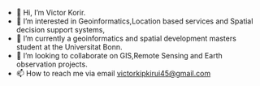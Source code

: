 - 👋 Hi, I’m Victor Korir.
- 👀 I’m interested in Geoinformatics,Location based services and Spatial decision support systems,
- 🌱 I’m currently a geoinformatics and spatial development masters student at the Universitat Bonn.
- 💞️ I’m looking to collaborate on GIS,Remote Sensing and Earth observation projects.
- 📫 How to reach me via email victorkipkirui45@gmail.com

<!---
victorkorir1/victorkorir1 is a ✨ special ✨ repository because its `README.md` (this file) appears on your GitHub profile.
You can click the Preview link to take a look at your changes.
--->
